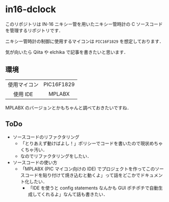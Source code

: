 # in16-dclock

このリポジトリは IN-16 ニキシー管を用いたニキシー管時計の C ソースコードを管理するリポジトリです．

ニキシー管時計の制御に使用するマイコンは `PIC16F1829` を想定しております．

気が向いたら Qiita や elchika で記事を書きたいと思います．

## 環境

|||
|:---:|:---:|
| 使用マイコン | PIC16F1829 |
| 使用 IDE | MPLABX |

MPLABX のバージョンとかもちゃんと調べておきたいですね．

## ToDo

- ソースコードのリファクタリング
  - 「とりあえず動けばよし！」ポリシーでコードを書いたので現状めちゃくちゃ汚い．
  - なのでリファクタリングをしたい．
- ソースコードの使い方
  - 「MPLABX (PIC マイコン向けの IDE) でプロジェクトを作ってこのソースコードを貼り付けて焼き込むと動くよ」って話をどこかでドキュメント化したい．
    - 「IDE を使うと config statements なんかも GUI ポチポチで自動生成してくれるよ」なんて話も書きたい．
